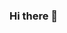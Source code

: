 ### Hi there 👋

<!--
**dkxltks25/dkxltks25** is a ✨ _special_ ✨ repository because its `README.md` (this file) appears on your GitHub profile.

군대가기 싫어요 제발 살려주세요~
- 🔭 I’m currently working on ...
- 🌱 I’m currently learning ...
- 👯 I’m looking to collaborate on ...
- 🤔 I’m looking for help with ...
- 💬 Ask me about ...
- 📫 How to reach me: ...
- 😄 Pronouns: ...
- ⚡ Fun fact: ...
-->
